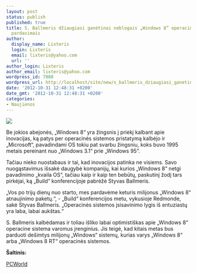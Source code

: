 ```yaml
---
layout: post
status: publish
published: true
title: S. Ballmeris džiaugiasi ganėtinai neblogais „Windows 8” operacinės sistemos
  pardavimais
author:
  display_name: Lixteris
  login: Lixteris
  email: lixteris@yahoo.com
  url: ''
author_login: Lixteris
author_email: lixteris@yahoo.com
wordpress_id: 7088
wordpress_url: http://localhost/site/new/s_ballmeris_dziaugiasi_ganetinai_neblogais_windows_8_operacines_sistemos_pardavimais/
date: '2012-10-31 12:48:31 +0200'
date_gmt: '2012-10-31 12:48:31 +0200'
categories:
- Naujienos
---
```

<p><div class="imgright"><img src="http://technews.lt/upload/steve-ballmer-windows-8-251012.jpg"  /></div></p>
<p>
	Be jokios abejonės, &bdquo;Windows 8&ldquo; yra žingsnis į priekį kalbant apie inovacijas, ką patys per operacinės sistemos pristatymą kalbėjo ir &bdquo;Microsoft&ldquo;, pavadindami OS tokiu pat svarbu žingsniu, koks buvo 1995 metais pereinant nuo &bdquo;Windows 3.1&ldquo; prie &bdquo;Windows 95&ldquo;.</p>
<p>
	Tačiau nieko nuostabaus ir tai, kad inovacijos patinka ne visiems. Savo nuogąstavimus i&scaron;sakė daugybė kompanijų, kai kurios &bdquo;Windows 8&ldquo; netgi pavadinimo &bdquo;kvaila OS&ldquo;, tačiau kaip ir kaip ten bebūtų, paskutinį žodį tars pirkėjai, ką &bdquo;Build&ldquo; konferencijoje pabrėžė Styvas Ballmeris.</p>
<p>
	&bdquo;Vos po trijų dienų nuo starto, mes pardavėme keturis milijonus &bdquo;Windows 8&ldquo; atnaujinimo paketų.&ldquo;, - &bdquo;Build&ldquo; konferencijos metu, vykusioje Redmonde, sakė Styvas Ballmeris. &bdquo;Operacinės sistemos įsisavinimo lygis i&scaron; entuziastų yra laba, labai auk&scaron;tas.&ldquo;</p>
<p>
	S. Ballmeris kalbėdamas ir toliau i&scaron;liko labai optimisti&scaron;kas apie &bdquo;Windows 8&ldquo; operacine sistema varomus įrenginius. Jis teigė, kad kitais metas bus parduoti de&scaron;imtys milijonų &bdquo;Windows&ldquo; sistemų, kurias varys &bdquo;Windows 8&ldquo; arba &bdquo;Windows 8 RT&ldquo; operacinės sistemos.</p>
<p>
	<strong>&Scaron;altinis:</strong></p>
<p>
	<a class="ns" href="http://www.pcworld.com/article/2013297/microsoft-ceo-ballmer-touts-windows-8-momentum.html">PCWorld</a></p>
